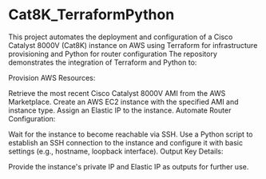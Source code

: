 # Cat8K_TerraformPython
This project automates the deployment and configuration of a Cisco Catalyst 8000V (Cat8K) instance on AWS using Terraform for infrastructure provisioning and Python for router configuration
The repository demonstrates the integration of Terraform and Python to:


Provision AWS Resources:

Retrieve the most recent Cisco Catalyst 8000V AMI from the AWS Marketplace.
Create an AWS EC2 instance with the specified AMI and instance type.
Assign an Elastic IP to the instance.
Automate Router Configuration:

Wait for the instance to become reachable via SSH.
Use a Python script to establish an SSH connection to the instance and configure it with basic settings (e.g., hostname, loopback interface).
Output Key Details:

Provide the instance's private IP and Elastic IP as outputs for further use.
